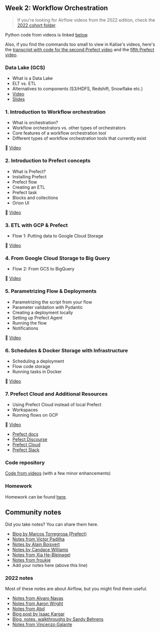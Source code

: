 ## Week 2: Workflow Orchestration

> If you're looking for Airflow videos from the 2022 edition,
> check the [2022 cohort folder](../cohorts/2022/week_2_data_ingestion/).

Python code from videos is linked [below](#code-repository).

Also, if you find the commands too small to view in Kalise's videos, here's the [transcript with code for the second Prefect video](https://github.com/discdiver/prefect-zoomcamp/tree/main/flows/01_start) and the [fifth Prefect video](https://github.com/discdiver/prefect-zoomcamp/tree/main/flows/01_start).

### Data Lake (GCS)

- What is a Data Lake
- ELT vs. ETL
- Alternatives to components (S3/HDFS, Redshift, Snowflake etc.)
- [Video](https://www.youtube.com/watch?v=W3Zm6rjOq70&list=PL3MmuxUbc_hJed7dXYoJw8DoCuVHhGEQb)
- [Slides](https://docs.google.com/presentation/d/1RkH-YhBz2apIjYZAxUz2Uks4Pt51-fVWVN9CcH9ckyY/edit?usp=sharing)

### 1. Introduction to Workflow orchestration

- What is orchestration?
- Workflow orchestrators vs. other types of orchestrators
- Core features of a workflow orchestration tool
- Different types of workflow orchestration tools that currently exist

:movie_camera: [Video](https://www.youtube.com/watch?v=8oLs6pzHp68&list=PL3MmuxUbc_hJed7dXYoJw8DoCuVHhGEQb)

### 2. Introduction to Prefect concepts

- What is Prefect?
- Installing Prefect
- Prefect flow
- Creating an ETL
- Prefect task
- Blocks and collections
- Orion UI

:movie_camera: [Video](https://www.youtube.com/watch?v=cdtN6dhp708&list=PL3MmuxUbc_hJed7dXYoJw8DoCuVHhGEQb)

### 3. ETL with GCP & Prefect

- Flow 1: Putting data to Google Cloud Storage

:movie_camera: [Video](https://www.youtube.com/watch?v=W-rMz_2GwqQ&list=PL3MmuxUbc_hJed7dXYoJw8DoCuVHhGEQb)

### 4. From Google Cloud Storage to Big Query

- Flow 2: From GCS to BigQuery

:movie_camera: [Video](https://www.youtube.com/watch?v=Cx5jt-V5sgE&list=PL3MmuxUbc_hJed7dXYoJw8DoCuVHhGEQb)

### 5. Parametrizing Flow & Deployments

- Parametrizing the script from your flow
- Parameter validation with Pydantic
- Creating a deployment locally
- Setting up Prefect Agent
- Running the flow
- Notifications

:movie_camera: [Video](https://www.youtube.com/watch?v=QrDxPjX10iw&list=PL3MmuxUbc_hJed7dXYoJw8DoCuVHhGEQb)

### 6. Schedules & Docker Storage with Infrastructure

- Scheduling a deployment
- Flow code storage
- Running tasks in Docker

:movie_camera: [Video](https://www.youtube.com/watch?v=psNSzqTsi-s&list=PL3MmuxUbc_hJed7dXYoJw8DoCuVHhGEQb)

### 7. Prefect Cloud and Additional Resources

- Using Prefect Cloud instead of local Prefect
- Workspaces
- Running flows on GCP

:movie_camera: [Video](https://www.youtube.com/watch?v=gGC23ZK7lr8&list=PL3MmuxUbc_hJed7dXYoJw8DoCuVHhGEQb)

- [Prefect docs](https://docs.prefect.io/)
- [Pefect Discourse](https://discourse.prefect.io/)
- [Prefect Cloud](https://app.prefect.cloud/)
- [Prefect Slack](https://prefect-community.slack.com)

### Code repository

[Code from videos](https://github.com/discdiver/prefect-zoomcamp) (with a few minor enhancements)

### Homework

Homework can be found [here](../cohorts/2023/week_2_workflow_orchestration/homework.md).

## Community notes

Did you take notes? You can share them here.

- [Blog by Marcos Torregrosa (Prefect)](https://www.n4gash.com/2023/data-engineering-zoomcamp-semana-2/)
- [Notes from Victor Padilha](https://github.com/padilha/de-zoomcamp/tree/master/week2)
- [Notes by Alain Boisvert](https://github.com/boisalai/de-zoomcamp-2023/blob/main/week2.md)
- [Notes by Candace Williams](https://github.com/teacherc/de_zoomcamp_candace2023/blob/main/week_2/week2_notes.md)
- [Notes from Xia He-Bleinagel](https://xiahe-bleinagel.com/2023/02/week-2-data-engineering-zoomcamp-notes-prefect/)
- [Notes from froukje](https://github.com/froukje/de-zoomcamp/blob/main/week_2_workflow_orchestration/notes/notes_week_02.md)
- Add your notes here (above this line)

### 2022 notes

Most of these notes are about Airflow, but you might find them useful.

- [Notes from Alvaro Navas](https://github.com/ziritrion/dataeng-zoomcamp/blob/main/notes/2_data_ingestion.md)
- [Notes from Aaron Wright](https://github.com/ABZ-Aaron/DataEngineerZoomCamp/blob/master/week_2_data_ingestion/README.md)
- [Notes from Abd](https://itnadigital.notion.site/Week-2-Data-Ingestion-ec2d0d36c0664bc4b8be6a554b2765fd)
- [Blog post by Isaac Kargar](https://kargarisaac.github.io/blog/data%20engineering/jupyter/2022/01/25/data-engineering-w2.html)
- [Blog, notes, walkthroughs by Sandy Behrens](https://learningdataengineering540969211.wordpress.com/2022/01/30/week-2-de-zoomcamp-2-3-2-ingesting-data-to-gcp-with-airflow/)
- [Notes from Vincenzo Galante](https://binchentso.notion.site/Data-Talks-Club-Data-Engineering-Zoomcamp-8699af8e7ff94ec49e6f9bdec8eb69fd)
